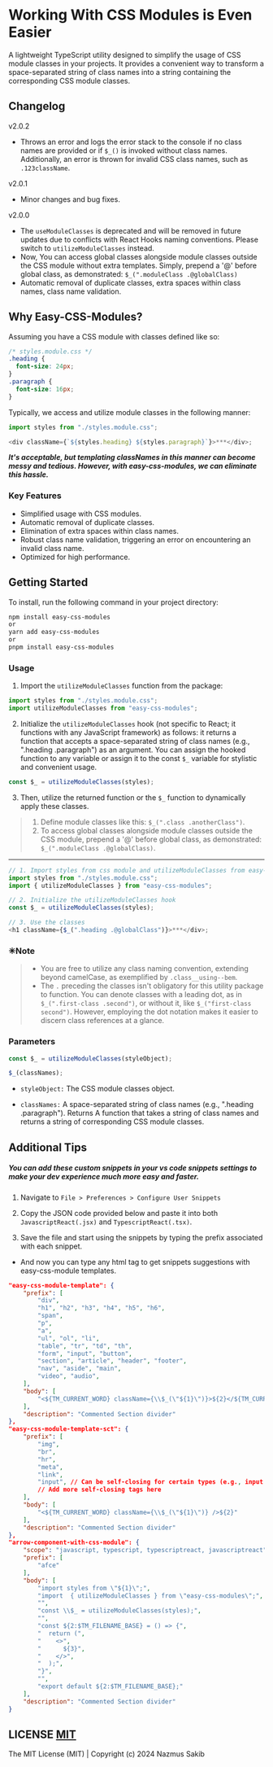 # Working With CSS Modules is Even Easier

A lightweight TypeScript utility designed to simplify the usage of CSS module classes in your projects. It provides a convenient way to transform a space-separated string of class names into a string containing the corresponding CSS module classes.

## Changelog

v2.0.2

- Throws an error and logs the error stack to the console if no class names are provided or if `$_()` is invoked without class names. Additionally, an error is thrown for invalid CSS class names, such as `.123className`.

v2.0.1

- Minor changes and bug fixes.

v2.0.0

- The `useModuleClasses` is deprecated and will be removed in future updates due to conflicts with React Hooks naming conventions. Please switch to `utilizeModuleClasses` instead.
- Now, You can access global classes alongside module classes outside the CSS module without extra templates. Simply, prepend a '@' before global class, as demonstrated: `$_(".moduleClass .@globalClass)`
- Automatic removal of duplicate classes, extra spaces within class names, class name validation.

## Why Easy-CSS-Modules?

Assuming you have a CSS module with classes defined like so:

```css
/* styles.module.css */
.heading {
  font-size: 24px;
}
.paragraph {
  font-size: 16px;
}
```

Typically, we access and utilize module classes in the following manner:

```javascript
import styles from "./styles.module.css";

<div className={`${styles.heading} ${styles.paragraph}`}>***</div>;
```

**_It's acceptable, but templating classNames in this manner can become messy and tedious. However, with easy-css-modules, we can eliminate this hassle._**

### Key Features

- Simplified usage with CSS modules.
- Automatic removal of duplicate classes.
- Elimination of extra spaces within class names.
- Robust class name validation, triggering an error on encountering an invalid class name.
- Optimized for high performance.

## Getting Started

To install, run the following command in your project directory:

```bash
npm install easy-css-modules
or
yarn add easy-css-modules
or
pnpm install easy-css-modules
```

### Usage

1. Import the `utilizeModuleClasses` function from the package:

```javascript
import styles from "./styles.module.css";
import utilizeModuleClasses from "easy-css-modules";
```

2. Initialize the `utilizeModuleClasses` hook (not specific to React; it functions with any JavaScript framework) as follows: it returns a function that accepts a space-separated string of class names (e.g., ".heading .paragraph") as an argument. You can assign the hooked function to any variable or assign it to the const `$_` variable for stylistic and convenient usage.

```javascript
const $_ = utilizeModuleClasses(styles);
```

3. Then, utilize the returned function or the `$_` function to dynamically apply these classes.

> 1. Define module classes like this: `$_(".class .anotherClass")`.
> 2. To access global classes alongside module classes outside the CSS module, prepend a '@' before global class, as demonstrated: `$_(".moduleClass .@globalClass)`.

---

```javascript
// 1. Import styles from css module and utilizeModuleClasses from easy-css-modules.
import styles from "./styles.module.css";
import { utilizeModuleClasses } from "easy-css-modules";

// 2. Initialize the utilizeModuleClasses hook
const $_ = utilizeModuleClasses(styles);

// 3. Use the classes
<h1 className={$_(".heading .@globalClass")}>***</div>;
```

### ✳Note

> - You are free to utilize any class naming convention, extending beyond camelCase, as exemplified by `.class__using--bem`.
> - The `.` preceding the classes isn't obligatory for this utility package to function. You can denote classes with a leading dot, as in `$_(".first-class .second")`, or without it, like `$_("first-class second")`. However, employing the dot notation makes it easier to discern class references at a glance.

### Parameters

```javascript
const $_ = utilizeModuleClasses(styleObject);

$_(classNames);
```

- `styleObject:` The CSS module classes object.

- `classNames:` A space-separated string of class names (e.g., ".heading .paragraph").
  Returns
  A function that takes a string of class names and returns a string of corresponding CSS module classes.

## Additional Tips

##### You can add these custom snippets in your vs code snippets settings to make your dev experience much more easy and faster.

1. Navigate to `File > Preferences > Configure User Snippets`

2. Copy the JSON code provided below and paste it into both `JavascriptReact(.jsx)` and `TypescriptReact(.tsx)`.

3. Save the file and start using the snippets by typing the prefix associated with each snippet.

- And now you can type any html tag to get snippets suggestions with easy-css-module templates.

```json
"easy-css-module-template": {
	"prefix": [
		"div",
		"h1", "h2", "h3", "h4", "h5", "h6",
		"span",
		"p",
		"a",
		"ul", "ol", "li",
		"table", "tr", "td", "th",
		"form", "input", "button",
		"section", "article", "header", "footer",
		"nav", "aside", "main",
		"video", "audio",
	],
	"body": [
		"<${TM_CURRENT_WORD} className={\\$_(\"${1}\")}>${2}</${TM_CURRENT_WORD}>"
	],
	"description": "Commented Section divider"
},
"easy-css-module-template-sct": {
	"prefix": [
		"img",
		"br",
		"hr",
		"meta",
		"link",
		"input", // Can be self-closing for certain types (e.g., input type="hidden")
		// Add more self-closing tags here
	],
	"body": [
		"<${TM_CURRENT_WORD} className={\\$_(\"${1}\")} />${2}"
	],
	"description": "Commented Section divider"
},
"arrow-component-with-css-module": {
	"scope": "javascript, typescript, typescriptreact, javascriptreact",
	"prefix": [
		"afce"
	],
	"body": [
		"import styles from \"${1}\";",
		"import  { utilizeModuleClasses } from \"easy-css-modules\";",
		"",
		"const \\$_ = utilizeModuleClasses(styles);",
		"",
		"const ${2:$TM_FILENAME_BASE} = () => {",
		"  return (",
		"    <>",
		"      ${3}",
		"    </>",
		"  );",
		"}",
		"",
		"export default ${2:$TM_FILENAME_BASE};"
	],
	"description": "Commented Section divider"
}
```

## LICENSE [MIT](https://github.com/nazmus767921/easy-css-modules/blob/main/LISENSE)

The MIT License (MIT) | Copyright (c) 2024 Nazmus Sakib
